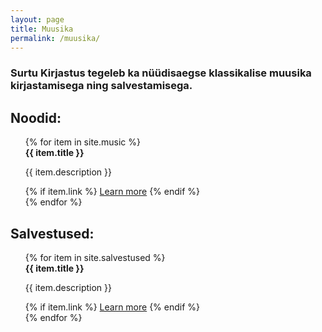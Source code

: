 ```yaml
---
layout: page
title: Muusika
permalink: /muusika/
---
```


<h3>Surtu Kirjastus tegeleb ka nüüdisaegse klassikalise muusika kirjastamisega ning salvestamisega.</h3>

<section>
<h2>Noodid:</h2>
    
<ul style="list-style: none;">
{% for item in site.music %}
<li>
<strong>{{ item.title }}</strong>
<p>{{ item.description }}</p>
{% if item.link %}
<a href="{{ item.link }}">Learn more</a>
{% endif %}
</li>
{% endfor %}    
</ul>

<h2>Salvestused:</h2>

<ul style="list-style: none;">
{% for item in site.salvestused %}
<li>
<strong>{{ item.title }}</strong>
<p>{{ item.description }}</p>
{% if item.link %}
<a href="{{ item.link }}">Learn more</a>
{% endif %}
</li>
{% endfor %}    
</ul>

</section>